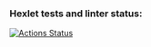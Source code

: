 ### Hexlet tests and linter status:
[![Actions Status](https://github.com/Sergey-frontend/frontend-project-11/workflows/hexlet-check/badge.svg)](https://github.com/Sergey-frontend/frontend-project-11/actions)